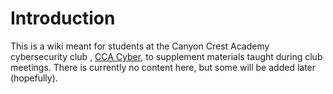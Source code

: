 # Introduction

This is a wiki meant for students at the Canyon Crest Academy cybersecurity club , [CCA Cyber](https://ccacyber.club/), to supplement materials taught during club meetings. There is currently no content here, but some will be added later (hopefully).

